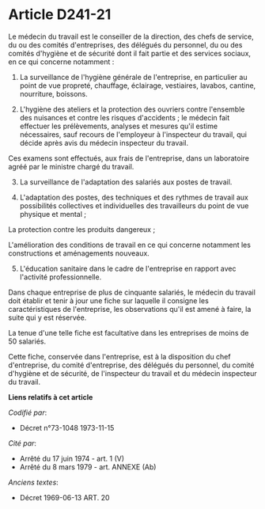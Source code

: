 # Article D241-21

Le médecin du travail est le conseiller de la direction, des chefs de service, du ou des comités d'entreprises, des délégués
du personnel, du ou des comités d'hygiène et de sécurité dont il fait partie et des services sociaux, en ce qui concerne
notamment :

1. La surveillance de l'hygiène générale de l'entreprise, en particulier au point de vue propreté, chauffage, éclairage,
vestiaires, lavabos, cantine, nourriture, boissons.

2. L'hygiène des ateliers et la protection des ouvriers contre l'ensemble des nuisances et contre les risques d'accidents ;
le médecin fait effectuer les prélèvements, analyses et mesures qu'il estime nécessaires, sauf recours de l'employeur à
l'inspecteur du travail, qui décide après avis du médecin inspecteur du travail.

Ces examens sont effectués, aux frais de l'entreprise, dans un laboratoire agréé par le ministre chargé du travail.

3. La surveillance de l'adaptation des salariés aux postes de travail.

4. L'adaptation des postes, des techniques et des rythmes de travail aux possibilités collectives et individuelles des
travailleurs du point de vue physique et mental ;

La protection contre les produits dangereux ;

L'amélioration des conditions de travail en ce qui concerne notamment les constructions et aménagements nouveaux.

5. L'éducation sanitaire dans le cadre de l'entreprise en rapport avec l'activité professionnelle.

Dans chaque entreprise de plus de cinquante salariés, le médecin du travail doit établir et tenir à jour une fiche sur
laquelle il consigne les caractéristiques de l'entreprise, les observations qu'il est amené à faire, la suite qui y est
réservée.

La tenue d'une telle fiche est facultative dans les entreprises de moins de 50 salariés.

Cette fiche, conservée dans l'entreprise, est à la disposition du chef d'entreprise, du comité d'entreprise, des délégués du
personnel, du comité d'hygiène et de sécurité, de l'inspecteur du travail et du médecin inspecteur du travail.

**Liens relatifs à cet article**

_Codifié par_:

  - Décret n°73-1048 1973-11-15

_Cité par_:

  - Arrêté du 17 juin 1974 - art. 1 (V)
  - Arrêté du 8 mars 1979 - art. ANNEXE (Ab)

_Anciens textes_:

  - Décret  1969-06-13 ART. 20
